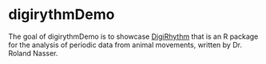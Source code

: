 
# digirythmDemo

<!-- badges: start -->
<!-- badges: end -->

The goal of digirythmDemo is to showcase 
[DigiRhythm](https://www.agroscope.admin.ch/agroscope/en/home/topics/economics-technology/smart-farming/digirhythm.html) that is an R package for the analysis of periodic data from animal movements, written by Dr. Roland Nasser.
